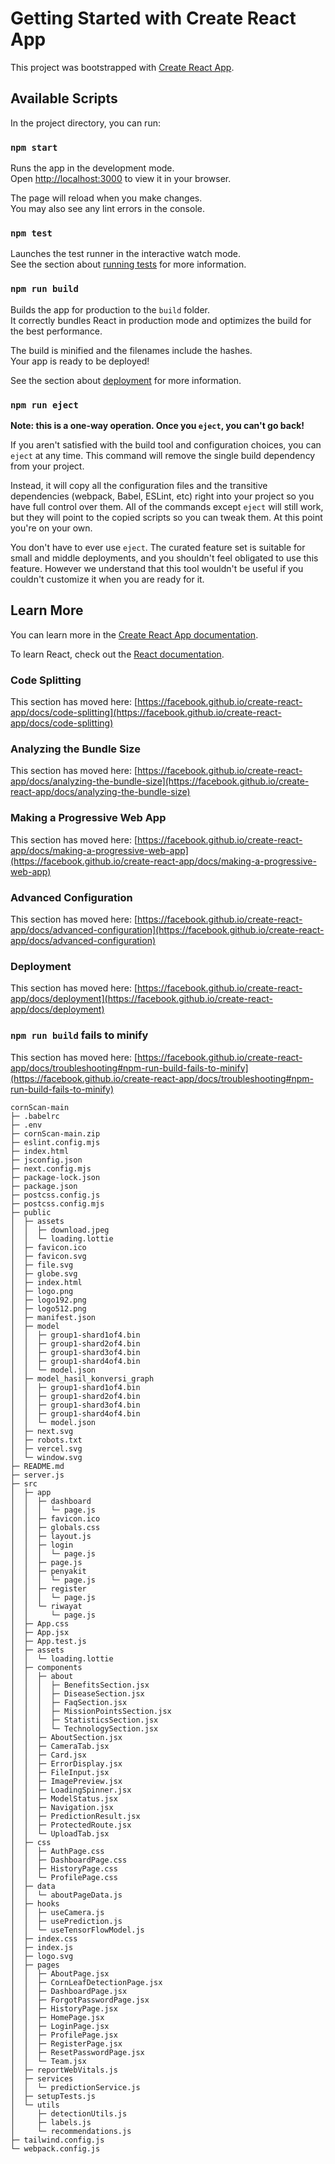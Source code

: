# Getting Started with Create React App

This project was bootstrapped with [Create React App](https://github.com/facebook/create-react-app).

## Available Scripts

In the project directory, you can run:

### `npm start`

Runs the app in the development mode.\
Open [http://localhost:3000](http://localhost:3000) to view it in your browser.

The page will reload when you make changes.\
You may also see any lint errors in the console.

### `npm test`

Launches the test runner in the interactive watch mode.\
See the section about [running tests](https://facebook.github.io/create-react-app/docs/running-tests) for more information.

### `npm run build`

Builds the app for production to the `build` folder.\
It correctly bundles React in production mode and optimizes the build for the best performance.

The build is minified and the filenames include the hashes.\
Your app is ready to be deployed!

See the section about [deployment](https://facebook.github.io/create-react-app/docs/deployment) for more information.

### `npm run eject`

**Note: this is a one-way operation. Once you `eject`, you can't go back!**

If you aren't satisfied with the build tool and configuration choices, you can `eject` at any time. This command will remove the single build dependency from your project.

Instead, it will copy all the configuration files and the transitive dependencies (webpack, Babel, ESLint, etc) right into your project so you have full control over them. All of the commands except `eject` will still work, but they will point to the copied scripts so you can tweak them. At this point you're on your own.

You don't have to ever use `eject`. The curated feature set is suitable for small and middle deployments, and you shouldn't feel obligated to use this feature. However we understand that this tool wouldn't be useful if you couldn't customize it when you are ready for it.

## Learn More

You can learn more in the [Create React App documentation](https://facebook.github.io/create-react-app/docs/getting-started).

To learn React, check out the [React documentation](https://reactjs.org/).

### Code Splitting

This section has moved here: [https://facebook.github.io/create-react-app/docs/code-splitting](https://facebook.github.io/create-react-app/docs/code-splitting)

### Analyzing the Bundle Size

This section has moved here: [https://facebook.github.io/create-react-app/docs/analyzing-the-bundle-size](https://facebook.github.io/create-react-app/docs/analyzing-the-bundle-size)

### Making a Progressive Web App

This section has moved here: [https://facebook.github.io/create-react-app/docs/making-a-progressive-web-app](https://facebook.github.io/create-react-app/docs/making-a-progressive-web-app)

### Advanced Configuration

This section has moved here: [https://facebook.github.io/create-react-app/docs/advanced-configuration](https://facebook.github.io/create-react-app/docs/advanced-configuration)

### Deployment

This section has moved here: [https://facebook.github.io/create-react-app/docs/deployment](https://facebook.github.io/create-react-app/docs/deployment)

### `npm run build` fails to minify

This section has moved here: [https://facebook.github.io/create-react-app/docs/troubleshooting#npm-run-build-fails-to-minify](https://facebook.github.io/create-react-app/docs/troubleshooting#npm-run-build-fails-to-minify)

```
cornScan-main
├─ .babelrc
├─ .env
├─ cornScan-main.zip
├─ eslint.config.mjs
├─ index.html
├─ jsconfig.json
├─ next.config.mjs
├─ package-lock.json
├─ package.json
├─ postcss.config.js
├─ postcss.config.mjs
├─ public
│  ├─ assets
│  │  ├─ download.jpeg
│  │  └─ loading.lottie
│  ├─ favicon.ico
│  ├─ favicon.svg
│  ├─ file.svg
│  ├─ globe.svg
│  ├─ index.html
│  ├─ logo.png
│  ├─ logo192.png
│  ├─ logo512.png
│  ├─ manifest.json
│  ├─ model
│  │  ├─ group1-shard1of4.bin
│  │  ├─ group1-shard2of4.bin
│  │  ├─ group1-shard3of4.bin
│  │  ├─ group1-shard4of4.bin
│  │  └─ model.json
│  ├─ model_hasil_konversi_graph
│  │  ├─ group1-shard1of4.bin
│  │  ├─ group1-shard2of4.bin
│  │  ├─ group1-shard3of4.bin
│  │  ├─ group1-shard4of4.bin
│  │  └─ model.json
│  ├─ next.svg
│  ├─ robots.txt
│  ├─ vercel.svg
│  └─ window.svg
├─ README.md
├─ server.js
├─ src
│  ├─ app
│  │  ├─ dashboard
│  │  │  └─ page.js
│  │  ├─ favicon.ico
│  │  ├─ globals.css
│  │  ├─ layout.js
│  │  ├─ login
│  │  │  └─ page.js
│  │  ├─ page.js
│  │  ├─ penyakit
│  │  │  └─ page.js
│  │  ├─ register
│  │  │  └─ page.js
│  │  └─ riwayat
│  │     └─ page.js
│  ├─ App.css
│  ├─ App.jsx
│  ├─ App.test.js
│  ├─ assets
│  │  └─ loading.lottie
│  ├─ components
│  │  ├─ about
│  │  │  ├─ BenefitsSection.jsx
│  │  │  ├─ DiseaseSection.jsx
│  │  │  ├─ FaqSection.jsx
│  │  │  ├─ MissionPointsSection.jsx
│  │  │  ├─ StatisticsSection.jsx
│  │  │  └─ TechnologySection.jsx
│  │  ├─ AboutSection.jsx
│  │  ├─ CameraTab.jsx
│  │  ├─ Card.jsx
│  │  ├─ ErrorDisplay.jsx
│  │  ├─ FileInput.jsx
│  │  ├─ ImagePreview.jsx
│  │  ├─ LoadingSpinner.jsx
│  │  ├─ ModelStatus.jsx
│  │  ├─ Navigation.jsx
│  │  ├─ PredictionResult.jsx
│  │  ├─ ProtectedRoute.jsx
│  │  └─ UploadTab.jsx
│  ├─ css
│  │  ├─ AuthPage.css
│  │  ├─ DashboardPage.css
│  │  ├─ HistoryPage.css
│  │  └─ ProfilePage.css
│  ├─ data
│  │  └─ aboutPageData.js
│  ├─ hooks
│  │  ├─ useCamera.js
│  │  ├─ usePrediction.js
│  │  └─ useTensorFlowModel.js
│  ├─ index.css
│  ├─ index.js
│  ├─ logo.svg
│  ├─ pages
│  │  ├─ AboutPage.jsx
│  │  ├─ CornLeafDetectionPage.jsx
│  │  ├─ DashboardPage.jsx
│  │  ├─ ForgotPasswordPage.jsx
│  │  ├─ HistoryPage.jsx
│  │  ├─ HomePage.jsx
│  │  ├─ LoginPage.jsx
│  │  ├─ ProfilePage.jsx
│  │  ├─ RegisterPage.jsx
│  │  ├─ ResetPasswordPage.jsx
│  │  └─ Team.jsx
│  ├─ reportWebVitals.js
│  ├─ services
│  │  └─ predictionService.js
│  ├─ setupTests.js
│  └─ utils
│     ├─ detectionUtils.js
│     ├─ labels.js
│     └─ recommendations.js
├─ tailwind.config.js
└─ webpack.config.js

```